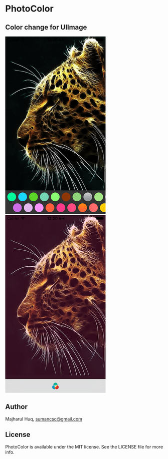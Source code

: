 # PhotoColor

## Color change for UIImage

[![Alt][screenshot1_thumb]][screenshot1]    [![Alt][screenshot2_thumb]][screenshot2]    

[screenshot1_thumb]: https://raw.githubusercontent.com/Majharul-Huq/SM-PhotoColor/master/SM-PhotoColor/Screenshot-1.png
[screenshot1]: https://raw.githubusercontent.com/Majharul-Huq/SM-PhotoColor/master/SM-PhotoColor/Screenshot-1.png
[screenshot2_thumb]: https://raw.githubusercontent.com/Majharul-Huq/SM-PhotoColor/master/SM-PhotoColor/Screenshot-2.png
[screenshot2]: https://raw.githubusercontent.com/Majharul-Huq/SM-PhotoColor/master/SM-PhotoColor/Screenshot-2.png

## Author

Majharul Huq, sumancsc@gmail.com


## License

PhotoColor is available under the MIT license. See the LICENSE file for more info.
